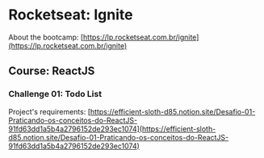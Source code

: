 # Rocketseat: Ignite

About the bootcamp: [https://lp.rocketseat.com.br/ignite](https://lp.rocketseat.com.br/ignite)

## Course: ReactJS

### Challenge 01: Todo List

Project's requirements: [https://efficient-sloth-d85.notion.site/Desafio-01-Praticando-os-conceitos-do-ReactJS-91fd63dd1a5b4a2796152de293ec1074](https://efficient-sloth-d85.notion.site/Desafio-01-Praticando-os-conceitos-do-ReactJS-91fd63dd1a5b4a2796152de293ec1074)
